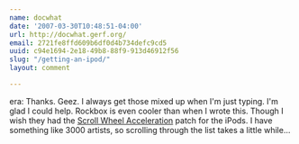 ```yaml
---
name: docwhat
date: '2007-03-30T10:48:51-04:00'
url: http://docwhat.gerf.org/
email: 2721fe8ffd609b6df0d4b734defc9cd5
uuid: c94e1694-2e18-49b8-88f9-913d46912f56
slug: "/getting-an-ipod/"
layout: comment

---
```


era:  Thanks.  Geez. I always get those mixed up when I'm just typing.  I'm glad I could help.  Rockbox is even cooler than when I wrote this.  Though I wish they had the <a href="http://www.rockbox.org/tracker/task/5594" rel="nofollow">Scroll Wheel Acceleration</a> patch for the iPods.  I have something like 3000 artists, so scrolling through the list takes a little while&hellip;

